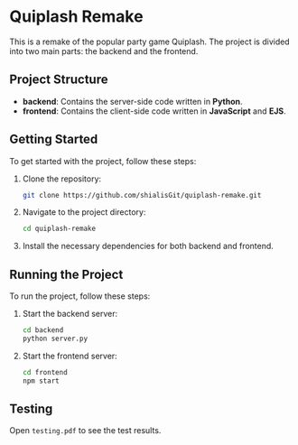 # Quiplash Remake

This is a remake of the popular party game Quiplash. The project is divided into two main parts: the backend and the frontend.

## Project Structure

- **backend**: Contains the server-side code written in **Python**.
- **frontend**: Contains the client-side code written in **JavaScript** and **EJS**.

## Getting Started

To get started with the project, follow these steps:

1. Clone the repository:
   ```bash
   git clone https://github.com/shialisGit/quiplash-remake.git
   ```
2. Navigate to the project directory:
   ```bash
   cd quiplash-remake
   ```
3. Install the necessary dependencies for both backend and frontend.

## Running the Project

To run the project, follow these steps:

1. Start the backend server:
   ```bash
   cd backend
   python server.py
   ```
2. Start the frontend server:
   ```bash
   cd frontend
   npm start
   ```

## Testing

Open `testing.pdf` to see the test results.
